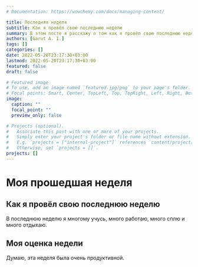 ```yaml
---
# Documentation: https://wowchemy.com/docs/managing-content/

title: Последняя неделя
subtitle: Как я провёл свою последнюю неделю
summary: В этом посте я расскажу о том как я провёл свою последнюю неделю
authors: [Garut A. I.]
tags: []
categories: []
date: 2022-05-20T23:17:30+03:00
lastmod: 2022-05-20T23:17:30+03:00
featured: false
draft: false

# Featured image
# To use, add an image named `featured.jpg/png` to your page's folder.
# Focal points: Smart, Center, TopLeft, Top, TopRight, Left, Right, BottomLeft, Bottom, BottomRight.
image:
  caption: ""
  focal_point: ""
  preview_only: false

# Projects (optional).
#   Associate this post with one or more of your projects.
#   Simply enter your project's folder or file name without extension.
#   E.g. `projects = ["internal-project"]` references `content/project/deep-learning/index.md`.
#   Otherwise, set `projects = []`.
projects: []
---
```


# Моя прошедшая неделя

## Как я провёл свою последнюю неделю

В последнюю неделю я многому учусь, много работаю, много сплю и много отдыхаю.

## Моя оценка недели

Думаю, эта неделя была очень продуктивной.
